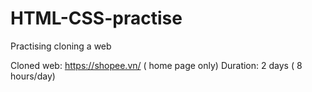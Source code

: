 # HTML-CSS-practise
Practising cloning a web

Cloned web: https://shopee.vn/ ( home page only)
Duration: 2 days ( 8 hours/day)

